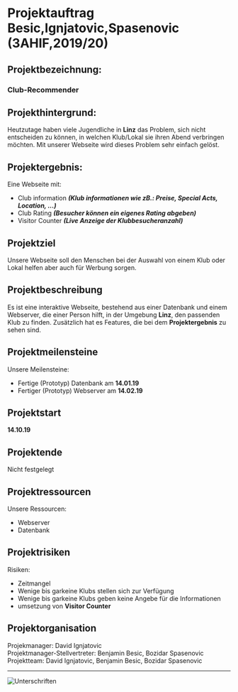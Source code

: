 # Projektauftrag Besic,Ignjatovic,Spasenovic (3AHIF,2019/20)

## Projektbezeichnung:

### **Club-Recommender**

## Projekthintergrund:

Heutzutage haben viele Jugendliche in **Linz** das Problem, sich nicht entscheiden zu können, in welchen Klub/Lokal sie ihren Abend verbringen möchten. Mit unserer Webseite wird dieses Problem sehr einfach gelöst.

## Projektergebnis:

Eine Webseite mit:

- Club information ***(Klub informationen wie zB.: Preise, Special Acts, Location, ...)***
- Club Rating ***(Besucher können ein eigenes Rating abgeben)***
- Visitor Counter ***(Live Anzeige der Klubbesucheranzahl)***

## Projektziel

Unsere Webseite soll den Menschen bei der Auswahl von einem Klub oder Lokal helfen aber auch für Werbung sorgen.

## Projektbeschreibung

Es ist eine interaktive Webseite, bestehend aus einer Datenbank und einem Webserver, die einer Person hilft, in der Umgebung **Linz**, den passenden Klub zu finden. Zusätzlich hat es Features, die bei dem **Projektergebnis** zu sehen sind.

## Projektmeilensteine

Unsere Meilensteine:

- Fertige (Prototyp) Datenbank am **14.01.19**
- Fertiger (Prototyp) Webserver am **14.02.19**

## Projektstart

**14.10.19**

## Projektende

Nicht festgelegt

## Projektressourcen

Unsere Ressourcen:

- Webserver
- Datenbank

## Projektrisiken

Risiken:

- Zeitmangel
- Wenige bis garkeine Klubs stellen sich zur Verfügung
- Wenige bis garkeine Klubs geben keine Angebe für die Informationen
- umsetzung von **Visitor Counter**

## Projektorganisation

Projekmanager: David Ignjatovic <br>
Projektmanager-Stellvertreter: Benjamin Besic, Bozidar Spasenovic <br>
Projektteam: David Ignjatovic, Benjamin Besic, Bozidar Spasenovic

<hr>

![Unterschriften](https://github.com/davidenkovic/Club-Recommender/blob/master/signing.png)
